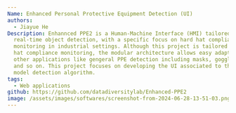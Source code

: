 ```yaml
---
Name: Enhanced Personal Protective Equipment Detection (UI)
authors:
  - Jiayue He
Description: Enhannced PPE2 is a Human-Machine Interface (HMI) tailored for
  real-time object detection, with a specific focus on hard hat compliance
  monitoring in industrial settings. Although this project is tailored for hard
  hat compliance monitoring, the modular architecture allows easy adaptation for
  other applications like gengeral PPE detection including masks, goggles, vest
  and so on. This project focuses on developing the UI associated to the ML
  model detection algorithm.
tags:
  - Web applications
github: https://github.com/datadiversitylab/Enhanced-PPE2
image: /assets/images/softwares/screenshot-from-2024-06-28-13-51-03.png
---
```

